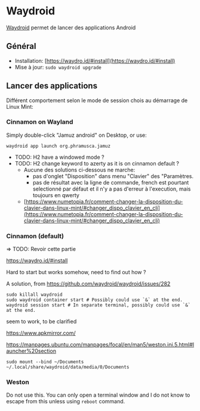 # Waydroid

[Waydroid](https://waydro.id/) permet de lancer des applications Android

## Général

- Installation:  [https://waydro.id/#install](https://waydro.id/#install)
- Mise à jour: ```sudo waydroid upgrade```

## Lancer des applications

Différent comportement selon le mode de session chois au démarrage de Linux Mint:

### Cinnamon on Wayland

Simply double-click "Jamuz android" on Desktop, or use:

```console
waydroid app launch org.phramusca.jamuz
```

- TODO: H2 have a windowed mode ?
- TODO: H2 change keyword to azerty as it is on cinnamon default ?
  - Aucune des solutions ci-dessous ne marche:
    - pas d'onglet "Disposition" dans menu "Clavier" des "Paramètres.
    - pas de résultat avec la ligne de commande, french est pourtant selectionné par défaut et il n'y a pas d'erreur à l'execution, mais toujours en qwerty
  - [https://www.numetopia.fr/comment-changer-la-disposition-du-clavier-dans-linux-mint/#changer_dispo_clavier_en_cli](https://www.numetopia.fr/comment-changer-la-disposition-du-clavier-dans-linux-mint/#changer_dispo_clavier_en_cli)

### Cinnamon (default)

=> TODO: Revoir cette partie

<https://waydro.id/#install>

Hard to start but works somehow, need to find out how ?

A solution, from <https://github.com/waydroid/waydroid/issues/282>

```console
sudo killall waydroid
sudo waydroid container start # Possibly could use `&` at the end.
waydroid session start # In separate terminal, possibly could use `&` at the end.
```

seem to work, to be clarified

<https://www.apkmirror.com/>

<https://manpages.ubuntu.com/manpages/focal/en/man5/weston.ini.5.html#launcher%20section>

`sudo mount --bind ~/Documents ~/.local/share/waydroid/data/media/0/Documents`

### Weston

Do not use this. You can only open a terminal window and I do not know to escape from this unless using `reboot` command.
